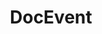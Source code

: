 ---
logohandle: doceventio
sort: docevent
title: DocEvent
twitter: https://x.com/doceventio
website: https://docevent.io/
---